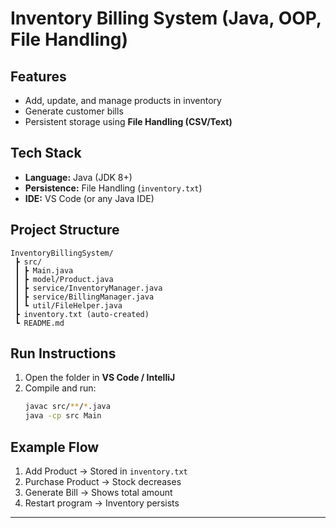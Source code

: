 # Inventory Billing System (Java, OOP, File Handling)

##  Features
- Add, update, and manage products in inventory
- Generate customer bills
- Persistent storage using **File Handling (CSV/Text)**

##  Tech Stack
- **Language:** Java (JDK 8+)
- **Persistence:** File Handling (`inventory.txt`)
- **IDE:** VS Code (or any Java IDE)

##  Project Structure
```
InventoryBillingSystem/
 ┣ src/
 ┃ ┣ Main.java
 ┃ ┣ model/Product.java
 ┃ ┣ service/InventoryManager.java
 ┃ ┣ service/BillingManager.java
 ┃ ┗ util/FileHelper.java
 ┣ inventory.txt (auto-created)
 ┗ README.md
```

##  Run Instructions
1. Open the folder in **VS Code / IntelliJ**
2. Compile and run:
   ```bash
   javac src/**/*.java
   java -cp src Main
   ```

##  Example Flow
1. Add Product → Stored in `inventory.txt`
2. Purchase Product → Stock decreases
3. Generate Bill → Shows total amount
4. Restart program → Inventory persists

---
